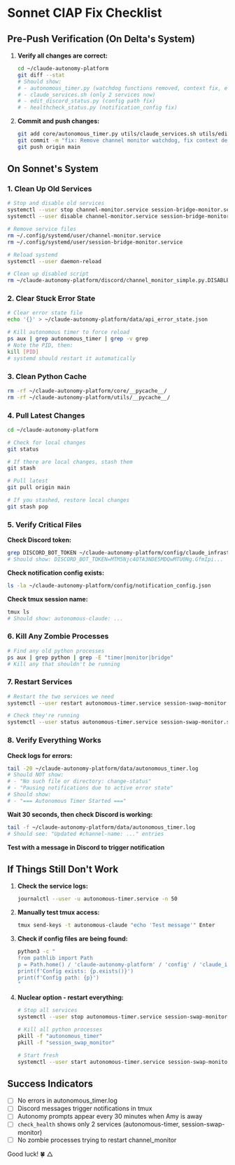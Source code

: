 # Sonnet ClAP Fix Checklist

## Pre-Push Verification (On Delta's System)

1. **Verify all changes are correct:**
   ```bash
   cd ~/claude-autonomy-platform
   git diff --stat
   # Should show:
   # - autonomous_timer.py (watchdog functions removed, context fix, edit_status fix)
   # - claude_services.sh (only 2 services now)
   # - edit_discord_status.py (config path fix)
   # - healthcheck_status.py (notification_config fix)
   ```

2. **Commit and push changes:**
   ```bash
   git add core/autonomous_timer.py utils/claude_services.sh utils/edit_discord_status.py utils/healthcheck_status.py
   git commit -m "fix: Remove channel monitor watchdog, fix context detection, update service list"
   git push origin main
   ```

## On Sonnet's System

### 1. Clean Up Old Services
```bash
# Stop and disable old services
systemctl --user stop channel-monitor.service session-bridge-monitor.service
systemctl --user disable channel-monitor.service session-bridge-monitor.service

# Remove service files
rm ~/.config/systemd/user/channel-monitor.service
rm ~/.config/systemd/user/session-bridge-monitor.service

# Reload systemd
systemctl --user daemon-reload

# Clean up disabled script
rm ~/claude-autonomy-platform/discord/channel_monitor_simple.py.DISABLED
```

### 2. Clear Stuck Error State
```bash
# Clear error state file
echo '{}' > ~/claude-autonomy-platform/data/api_error_state.json

# Kill autonomous timer to force reload
ps aux | grep autonomous_timer | grep -v grep
# Note the PID, then:
kill [PID]
# systemd should restart it automatically
```

### 3. Clean Python Cache
```bash
rm -rf ~/claude-autonomy-platform/core/__pycache__/
rm -rf ~/claude-autonomy-platform/utils/__pycache__/
```

### 4. Pull Latest Changes
```bash
cd ~/claude-autonomy-platform

# Check for local changes
git status

# If there are local changes, stash them
git stash

# Pull latest
git pull origin main

# If you stashed, restore local changes
git stash pop
```

### 5. Verify Critical Files

**Check Discord token:**
```bash
grep DISCORD_BOT_TOKEN ~/claude-autonomy-platform/config/claude_infrastructure_config.txt
# Should show: DISCORD_BOT_TOKEN=MTM5Njc4OTA3NDE5MDQwMTU0Ng.GfmIpi...
```

**Check notification config exists:**
```bash
ls -la ~/claude-autonomy-platform/config/notification_config.json
```

**Check tmux session name:**
```bash
tmux ls
# Should show: autonomous-claude: ...
```

### 6. Kill Any Zombie Processes
```bash
# Find any old python processes
ps aux | grep python | grep -E "timer|monitor|bridge"
# Kill any that shouldn't be running
```

### 7. Restart Services
```bash
# Restart the two services we need
systemctl --user restart autonomous-timer.service session-swap-monitor.service

# Check they're running
systemctl --user status autonomous-timer.service session-swap-monitor.service
```

### 8. Verify Everything Works

**Check logs for errors:**
```bash
tail -20 ~/claude-autonomy-platform/data/autonomous_timer.log
# Should NOT show:
# - "No such file or directory: change-status"
# - "Pausing notifications due to active error state"
# Should show:
# - "=== Autonomous Timer Started ==="
```

**Wait 30 seconds, then check Discord is working:**
```bash
tail -f ~/claude-autonomy-platform/data/autonomous_timer.log
# Should see: "Updated #channel-name: ..." entries
```

**Test with a message in Discord to trigger notification**

## If Things Still Don't Work

1. **Check the service logs:**
   ```bash
   journalctl --user -u autonomous-timer.service -n 50
   ```

2. **Manually test tmux access:**
   ```bash
   tmux send-keys -t autonomous-claude "echo 'Test message'" Enter
   ```

3. **Check if config files are being found:**
   ```bash
   python3 -c "
   from pathlib import Path
   p = Path.home() / 'claude-autonomy-platform' / 'config' / 'claude_infrastructure_config.txt'
   print(f'Config exists: {p.exists()}')
   print(f'Config path: {p}')
   "
   ```

4. **Nuclear option - restart everything:**
   ```bash
   # Stop all services
   systemctl --user stop autonomous-timer.service session-swap-monitor.service
   
   # Kill all python processes
   pkill -f "autonomous_timer"
   pkill -f "session_swap_monitor"
   
   # Start fresh
   systemctl --user start autonomous-timer.service session-swap-monitor.service
   ```

## Success Indicators

- [ ] No errors in autonomous_timer.log
- [ ] Discord messages trigger notifications in tmux
- [ ] Autonomy prompts appear every 30 minutes when Amy is away
- [ ] `check_health` shows only 2 services (autonomous-timer, session-swap-monitor)
- [ ] No zombie processes trying to restart channel_monitor

Good luck! 🍀 △